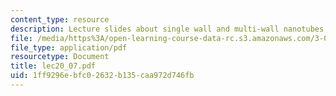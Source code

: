 ```yaml
---
content_type: resource
description: Lecture slides about single wall and multi-wall nanotubes (SWNT, MWNT).
file: /media/https%3A/open-learning-course-data-rc.s3.amazonaws.com/3-063-polymer-physics-spring-2007/1ff9296ebfc02632b135caa972d746fb_lec20_07.pdf
file_type: application/pdf
resourcetype: Document
title: lec20_07.pdf
uid: 1ff9296e-bfc0-2632-b135-caa972d746fb
---
```

